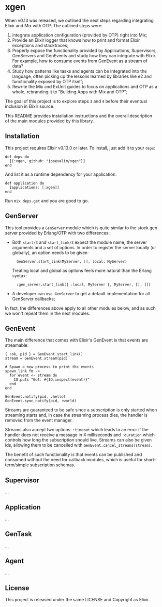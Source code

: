 # xgen

When v0.13 was released, we outlined the next steps regarding integrating Elixir and Mix with OTP. The outlined steps were:

1. Integrate application configuration (provided by OTP) right into Mix;
2. Provide an Elixir logger that knows how to print and format Elixir exceptions and stacktraces;
3. Properly expose the functionality provided by Applications, Supervisors, GenServers and GenEvents and study how they can integrate with Elixir. For example, how to consume events from GenEvent as a stream of data?
4. Study how patterns like tasks and agents can be integrated into the language, often picking up the lessons learned by libraries like e2 and functionality exposed by OTP itself;
5. Rewrite the Mix and ExUnit guides to focus on applications and OTP as a whole, rebranding it to "Building Apps with Mix and OTP";

The goal of this project is to explore steps `3` and `4` before their eventual inclusion in Elixir source.

This README provides installation instructions and the overall description of the main modules provided by this library.

## Installation

This project requires Elixir v0.13.0 or later. To install, just add it to your `deps`:

    def deps do
      [{:xgen, github: "josevalim/xgen"}]
    end

And list it as a runtime dependency for your application:

    def application do
      [applications: [:xgen]]
    end

Run `mix deps.get` and you are good to go.

## GenServer

This tool provides a `GenServer` module which is quite similar to the stock gen server provided by Erlang/OTP with two differences:

* Both `start/3` and `start_link/3` expect the module name, the server arguments and a set of options. In order to register the server locally (or globally), an option needs to be given:

        GenServer.start_link(MyServer, [], local: MyServer)

   Treating local and global as options feels more natural than the Erlang syntax:

        :gen_server.start_link({ :local, MyServer }, MyServer, [], [])

* A developer can `use GenServer` to get a default implementation for all GenServer callbacks;

In fact, the differences above apply to all other modules below, and as such we won't repeat them in the next modules.

## GenEvent

The main difference that comes with Elixir's GenEvent is that events are streamable:

    { :ok, pid } = GenEvent.start_link()
    stream = GenEvent.stream(pid)

    # Spawn a new process to print the events
    spawn_link fn ->
      for event <- stream do
        IO.puts "Got: #{IO.inspect(event)}"
      end
    end

    GenEvent.notify(pid, :hello)
    GenEvent.sync_notify(pid, :world)

Streams are guaranteed to be safe since a subscription is only started when streaming starts and, in case the streaming process dies, the handler is removed from the event manager.

Streams also accept two options: `:timeout` which leads to an error if the handler does not receive a message in X milliseconds and `:duration` which controls how long the subscription should live. Streams can also be given ids, allowing them to be cancelled with `GenEvent.cancel_streams(stream)`.

The benefit of such functionality is that events can be published and consumed without the need for callback modules, which is useful for short-term/simple subscription schemas.

## Supervisor

...

## Application

...

## GenTask

...

## Agent

...

## License

This project is released under the same LICENSE and Copyright as Elixir.
